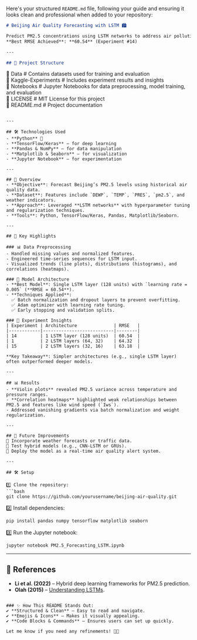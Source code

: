 Here's your structured `README.md` file, following your guide and ensuring it looks clean and professional when added to your repository:  

```markdown
# Beijing Air Quality Forecasting with LSTM 🏙️

Predict PM2.5 concentrations using LSTM networks to address air pollution challenges.  
**Best RMSE Achieved**: **60.54** (Experiment #14)

---

## 📂 Project Structure  
```
📁 Data                  # Contains datasets used for training and evaluation  
📁 Kaggle-Experiments    # Includes experiment results and insights  
📁 Notebooks             # Jupyter Notebooks for data preprocessing, model training, and evaluation  
📄 LICENSE               # MIT License for this project  
📄 README.md             # Project documentation  
```

---

## 🛠️ Technologies Used  
- **Python** 🐍  
- **TensorFlow/Keras** – for deep learning  
- **Pandas & NumPy** – for data manipulation  
- **Matplotlib & Seaborn** – for visualization  
- **Jupyter Notebook** – for experimentation  

---

## 📌 Overview  
- **Objective**: Forecast Beijing’s PM2.5 levels using historical air quality data.  
- **Dataset**: Features include `DEWP`, `TEMP`, `PRES`, `pm2.5`, and weather indicators.  
- **Approach**: Leveraged **LSTM networks** with hyperparameter tuning and regularization techniques.  
- **Tools**: Python, TensorFlow/Keras, Pandas, Matplotlib/Seaborn.  

---

## 🚀 Key Highlights  

### 📊 Data Preprocessing  
- Handled missing values and normalized features.  
- Engineered time-series sequences for LSTM input.  
- Visualized trends (line plots), distributions (histograms), and correlations (heatmaps).  

### 🔬 Model Architecture  
- **Best Model**: Single LSTM layer (128 units) with `learning rate = 0.005` (**RMSE = 60.54**).  
- **Techniques Applied**:  
  ✅ Batch normalization and dropout layers to prevent overfitting.  
  ✅ Adam optimizer with learning rate tuning.  
  ✅ Early stopping and validation splits.  

### 📝 Experiment Insights  
| Experiment | Architecture              | RMSE   |  
|------------|---------------------------|--------|  
| 14         | 1 LSTM layer (128 units)  | 60.54  |  
| 1          | 2 LSTM layers (64, 32)    | 64.32  |  
| 15         | 2 LSTM layers (32, 16)    | 63.18  |  

**Key Takeaway**: Simpler architectures (e.g., single LSTM layer) often outperformed deeper models.  

---

## 📊 Results  
- **Violin plots** revealed PM2.5 variance across temperature and pressure ranges.  
- **Correlation heatmaps** highlighted weak relationships between PM2.5 and features like wind speed (`Iws`).  
- Addressed vanishing gradients via batch normalization and weight regularization.  

---

## 🔮 Future Improvements  
🔹 Incorporate weather forecasts or traffic data.  
🔹 Test hybrid models (e.g., CNN-LSTM or GRUs).  
🔹 Deploy the model as a real-time air quality alert system.  

---

## 🛠️ Setup  

1️⃣ Clone the repository:  
```bash
git clone https://github.com/yourusername/beijing-air-quality.git
```
2️⃣ Install dependencies:  
```bash
pip install pandas numpy tensorflow matplotlib seaborn
```
3️⃣ Run the Jupyter notebook:  
```bash
jupyter notebook PM2.5_Forecasting_LSTM.ipynb
```

---

## 📜 References  
- **Li et al. (2022)** – Hybrid deep learning frameworks for PM2.5 prediction.  
- **Olah (2015)** – [Understanding LSTMs](https://colah.github.io/posts/2015-08-Understanding-LSTMs/).  
```

### ✨ How This README Stands Out:  
✔ **Structured & Clean** – Easy to read and navigate.  
✔ **Emojis & Icons** – Makes it visually appealing.  
✔ **Code Blocks & Commands** – Ensures users can set up quickly.  

Let me know if you need any refinements! 🚀😊
